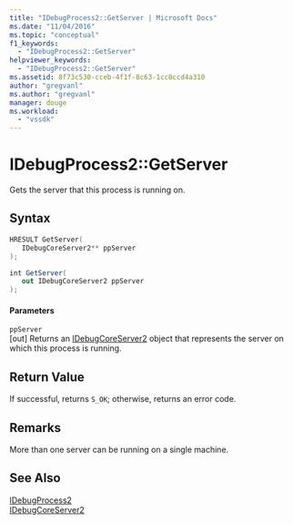 ```yaml
---
title: "IDebugProcess2::GetServer | Microsoft Docs"
ms.date: "11/04/2016"
ms.topic: "conceptual"
f1_keywords: 
  - "IDebugProcess2::GetServer"
helpviewer_keywords: 
  - "IDebugProcess2::GetServer"
ms.assetid: 8f73c530-cceb-4f1f-8c63-1cc0ccd4a310
author: "gregvanl"
ms.author: "gregvanl"
manager: douge
ms.workload: 
  - "vssdk"
---
```

# IDebugProcess2::GetServer
Gets the server that this process is running on.  
  
## Syntax  
  
```cpp  
HRESULT GetServer(   
   IDebugCoreServer2** ppServer  
);  
```  
  
```csharp  
int GetServer(   
   out IDebugCoreServer2 ppServer  
);  
```  
  
#### Parameters  
 `ppServer`  
 [out] Returns an [IDebugCoreServer2](../../../extensibility/debugger/reference/idebugcoreserver2.md) object that represents the server on which this process is running.  
  
## Return Value  
 If successful, returns `S_OK`; otherwise, returns an error code.  
  
## Remarks  
 More than one server can be running on a single machine.  
  
## See Also  
 [IDebugProcess2](../../../extensibility/debugger/reference/idebugprocess2.md)   
 [IDebugCoreServer2](../../../extensibility/debugger/reference/idebugcoreserver2.md)